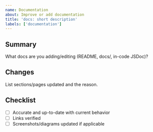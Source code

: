 ```yaml
---
name: Documentation
about: Improve or add documentation
title: 'docs: short description'
labels: ['documentation']
---
```


## Summary

What docs are you adding/editing (README, docs/, in-code JSDoc)?

## Changes

List sections/pages updated and the reason.

## Checklist

- [ ] Accurate and up-to-date with current behavior
- [ ] Links verified
- [ ] Screenshots/diagrams updated if applicable
